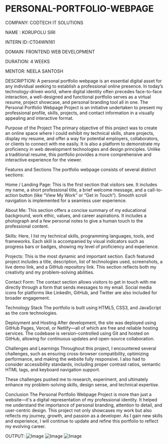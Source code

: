 # PERSONAL-PORTFOLIO-WEBPAGE

COMPANY: CODTECH IT SOLUTIONS

NAME : KORUPOLU SIRI

INTERN ID::CT04WN161

DOMAIN: FRONTEND WEB DEVELOPMENT

DURATION: 4 WEEKS

MENTOR: NEELA SANTOSH

DESCRIPTION:
A personal portfolio webpage is an essential digital asset for any individual seeking to establish a professional online presence. In today’s technology-driven world, where digital identity often precedes face-to-face interaction, a well-designed and functional portfolio serves as a virtual resume, project showcase, and personal branding tool all in one. The Personal Portfolio Webpage Project is an initiative undertaken to present my professional profile, skills, projects, and contact information in a visually appealing and interactive format.

Purpose of the Project
The primary objective of this project was to create an online space where I could exhibit my technical skills, share projects, display my resume, and offer a way for potential employers, collaborators, or clients to connect with me easily. It is also a platform to demonstrate my proficiency in web development technologies and design principles. Unlike a traditional resume, this portfolio provides a more comprehensive and interactive experience for the viewer.

Features and Sections
The portfolio webpage consists of several distinct sections:

Home / Landing Page:
This is the first section that visitors see. It includes my name, a short professional title, a brief welcome message, and a call-to-action button (like “View My Work” or “Get in Touch”). Smooth scroll navigation is implemented for a seamless user experience.

About Me:
This section offers a concise summary of my educational background, work ethic, values, and career aspirations. It includes a photograph and a few personal notes to give a human touch to the professional content.

Skills:
Here, I list my technical skills, programming languages, tools, and frameworks. Each skill is accompanied by visual indicators such as progress bars or badges, showing my level of proficiency and experience.

Projects:
This is the most dynamic and important section. Each featured project includes a title, description, list of technologies used, screenshots, a live demo link, and a GitHub repository link. This section reflects both my creativity and my problem-solving abilities.

Contact Form:
The contact section allows visitors to get in touch with me directly through a form that sends messages to my email. Social media icons for platforms like LinkedIn, GitHub, and Twitter are also included for broader engagement.

Technology Stack
The portfolio is built using HTML5, CSS3, and JavaScript as the core technologies.

Deployment and Hosting
After development, the site was deployed using GitHub Pages, Vercel, or Netlify—all of which are free and reliable hosting services. The codebase is version-controlled using Git and hosted on GitHub, allowing for continuous updates and open-source collaboration.

Challenges and Learnings
Throughout this project, I encountered several challenges, such as ensuring cross-browser compatibility, optimizing performance, and making the website fully responsive. I also had to consider accessibility standards, including proper contrast ratios, semantic HTML tags, and keyboard navigation support.

These challenges pushed me to research, experiment, and ultimately enhance my problem-solving skills, design sense, and technical expertise.

Conclusion
The Personal Portfolio Webpage Project is more than just a website—it's a digital representation of my professional identity. It helped me understand the importance of personal branding, attention to detail, and user-centric design. This project not only showcases my work but also reflects my journey, growth, and passion as a developer. As I gain new skills and experience, I will continue to update and refine this portfolio to reflect my evolving career.

OUTPUT:
![Image](https://github.com/user-attachments/assets/c2f80f89-e6d3-4d81-81c3-4be7e03aef4c)
![Image](https://github.com/user-attachments/assets/d36619d9-1e5e-48fe-8f5c-7b92ee606599)
![Image](https://github.com/user-attachments/assets/3483e911-cdc5-472b-afa4-a14ae5d430f6)

